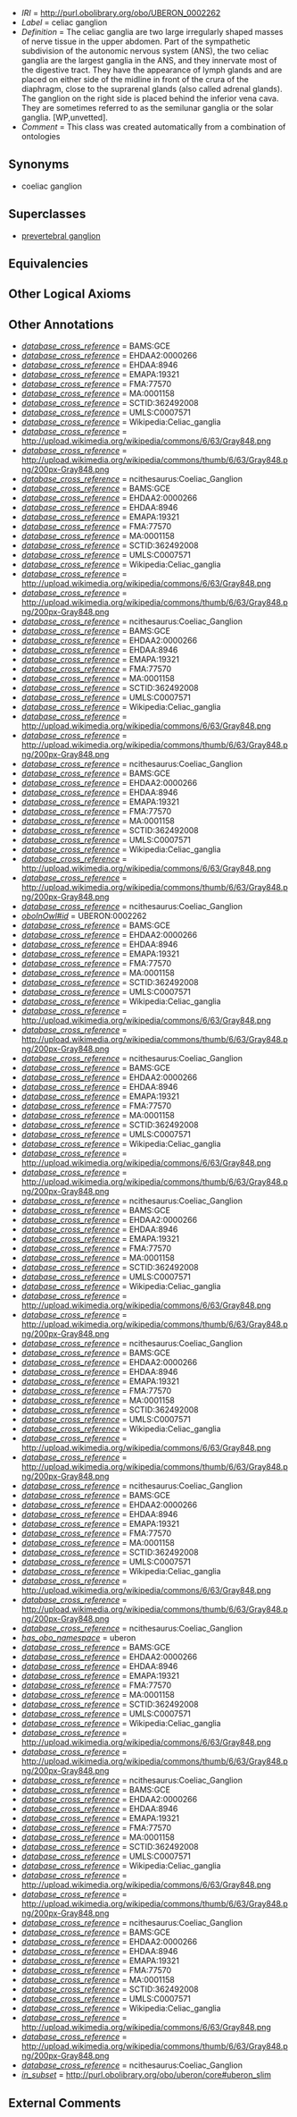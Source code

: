  * *IRI* = http://purl.obolibrary.org/obo/UBERON_0002262
 * *Label* = celiac ganglion
 * *Definition* = The celiac ganglia are two large irregularly shaped masses of nerve tissue in the upper abdomen. Part of the sympathetic subdivision of the autonomic nervous system (ANS), the two celiac ganglia are the largest ganglia in the ANS, and they innervate most of the digestive tract. They have the appearance of lymph glands and are placed on either side of the midline in front of the crura of the diaphragm, close to the suprarenal glands (also called adrenal glands). The ganglion on the right side is placed behind the inferior vena cava. They are sometimes referred to as the semilunar ganglia or the solar ganglia. [WP,unvetted].
 * *Comment* = This class was created automatically from a combination of ontologies

## Synonyms

 * coeliac ganglion

## Superclasses

 * [prevertebral ganglion](../../UBERON/64/UBERON_0003964.md)

## Equivalencies


## Other Logical Axioms


## Other Annotations

 * *[database_cross_reference](../../ef/oboInOwl#hasDbXref.md)* = BAMS:GCE
 * *[database_cross_reference](../../ef/oboInOwl#hasDbXref.md)* = EHDAA2:0000266
 * *[database_cross_reference](../../ef/oboInOwl#hasDbXref.md)* = EHDAA:8946
 * *[database_cross_reference](../../ef/oboInOwl#hasDbXref.md)* = EMAPA:19321
 * *[database_cross_reference](../../ef/oboInOwl#hasDbXref.md)* = FMA:77570
 * *[database_cross_reference](../../ef/oboInOwl#hasDbXref.md)* = MA:0001158
 * *[database_cross_reference](../../ef/oboInOwl#hasDbXref.md)* = SCTID:362492008
 * *[database_cross_reference](../../ef/oboInOwl#hasDbXref.md)* = UMLS:C0007571
 * *[database_cross_reference](../../ef/oboInOwl#hasDbXref.md)* = Wikipedia:Celiac_ganglia
 * *[database_cross_reference](../../ef/oboInOwl#hasDbXref.md)* = http://upload.wikimedia.org/wikipedia/commons/6/63/Gray848.png
 * *[database_cross_reference](../../ef/oboInOwl#hasDbXref.md)* = http://upload.wikimedia.org/wikipedia/commons/thumb/6/63/Gray848.png/200px-Gray848.png
 * *[database_cross_reference](../../ef/oboInOwl#hasDbXref.md)* = ncithesaurus:Coeliac_Ganglion
 * *[database_cross_reference](../../ef/oboInOwl#hasDbXref.md)* = BAMS:GCE
 * *[database_cross_reference](../../ef/oboInOwl#hasDbXref.md)* = EHDAA2:0000266
 * *[database_cross_reference](../../ef/oboInOwl#hasDbXref.md)* = EHDAA:8946
 * *[database_cross_reference](../../ef/oboInOwl#hasDbXref.md)* = EMAPA:19321
 * *[database_cross_reference](../../ef/oboInOwl#hasDbXref.md)* = FMA:77570
 * *[database_cross_reference](../../ef/oboInOwl#hasDbXref.md)* = MA:0001158
 * *[database_cross_reference](../../ef/oboInOwl#hasDbXref.md)* = SCTID:362492008
 * *[database_cross_reference](../../ef/oboInOwl#hasDbXref.md)* = UMLS:C0007571
 * *[database_cross_reference](../../ef/oboInOwl#hasDbXref.md)* = Wikipedia:Celiac_ganglia
 * *[database_cross_reference](../../ef/oboInOwl#hasDbXref.md)* = http://upload.wikimedia.org/wikipedia/commons/6/63/Gray848.png
 * *[database_cross_reference](../../ef/oboInOwl#hasDbXref.md)* = http://upload.wikimedia.org/wikipedia/commons/thumb/6/63/Gray848.png/200px-Gray848.png
 * *[database_cross_reference](../../ef/oboInOwl#hasDbXref.md)* = ncithesaurus:Coeliac_Ganglion
 * *[database_cross_reference](../../ef/oboInOwl#hasDbXref.md)* = BAMS:GCE
 * *[database_cross_reference](../../ef/oboInOwl#hasDbXref.md)* = EHDAA2:0000266
 * *[database_cross_reference](../../ef/oboInOwl#hasDbXref.md)* = EHDAA:8946
 * *[database_cross_reference](../../ef/oboInOwl#hasDbXref.md)* = EMAPA:19321
 * *[database_cross_reference](../../ef/oboInOwl#hasDbXref.md)* = FMA:77570
 * *[database_cross_reference](../../ef/oboInOwl#hasDbXref.md)* = MA:0001158
 * *[database_cross_reference](../../ef/oboInOwl#hasDbXref.md)* = SCTID:362492008
 * *[database_cross_reference](../../ef/oboInOwl#hasDbXref.md)* = UMLS:C0007571
 * *[database_cross_reference](../../ef/oboInOwl#hasDbXref.md)* = Wikipedia:Celiac_ganglia
 * *[database_cross_reference](../../ef/oboInOwl#hasDbXref.md)* = http://upload.wikimedia.org/wikipedia/commons/6/63/Gray848.png
 * *[database_cross_reference](../../ef/oboInOwl#hasDbXref.md)* = http://upload.wikimedia.org/wikipedia/commons/thumb/6/63/Gray848.png/200px-Gray848.png
 * *[database_cross_reference](../../ef/oboInOwl#hasDbXref.md)* = ncithesaurus:Coeliac_Ganglion
 * *[database_cross_reference](../../ef/oboInOwl#hasDbXref.md)* = BAMS:GCE
 * *[database_cross_reference](../../ef/oboInOwl#hasDbXref.md)* = EHDAA2:0000266
 * *[database_cross_reference](../../ef/oboInOwl#hasDbXref.md)* = EHDAA:8946
 * *[database_cross_reference](../../ef/oboInOwl#hasDbXref.md)* = EMAPA:19321
 * *[database_cross_reference](../../ef/oboInOwl#hasDbXref.md)* = FMA:77570
 * *[database_cross_reference](../../ef/oboInOwl#hasDbXref.md)* = MA:0001158
 * *[database_cross_reference](../../ef/oboInOwl#hasDbXref.md)* = SCTID:362492008
 * *[database_cross_reference](../../ef/oboInOwl#hasDbXref.md)* = UMLS:C0007571
 * *[database_cross_reference](../../ef/oboInOwl#hasDbXref.md)* = Wikipedia:Celiac_ganglia
 * *[database_cross_reference](../../ef/oboInOwl#hasDbXref.md)* = http://upload.wikimedia.org/wikipedia/commons/6/63/Gray848.png
 * *[database_cross_reference](../../ef/oboInOwl#hasDbXref.md)* = http://upload.wikimedia.org/wikipedia/commons/thumb/6/63/Gray848.png/200px-Gray848.png
 * *[database_cross_reference](../../ef/oboInOwl#hasDbXref.md)* = ncithesaurus:Coeliac_Ganglion
 * *[oboInOwl#id](../../id/oboInOwl#id.md)* = UBERON:0002262
 * *[database_cross_reference](../../ef/oboInOwl#hasDbXref.md)* = BAMS:GCE
 * *[database_cross_reference](../../ef/oboInOwl#hasDbXref.md)* = EHDAA2:0000266
 * *[database_cross_reference](../../ef/oboInOwl#hasDbXref.md)* = EHDAA:8946
 * *[database_cross_reference](../../ef/oboInOwl#hasDbXref.md)* = EMAPA:19321
 * *[database_cross_reference](../../ef/oboInOwl#hasDbXref.md)* = FMA:77570
 * *[database_cross_reference](../../ef/oboInOwl#hasDbXref.md)* = MA:0001158
 * *[database_cross_reference](../../ef/oboInOwl#hasDbXref.md)* = SCTID:362492008
 * *[database_cross_reference](../../ef/oboInOwl#hasDbXref.md)* = UMLS:C0007571
 * *[database_cross_reference](../../ef/oboInOwl#hasDbXref.md)* = Wikipedia:Celiac_ganglia
 * *[database_cross_reference](../../ef/oboInOwl#hasDbXref.md)* = http://upload.wikimedia.org/wikipedia/commons/6/63/Gray848.png
 * *[database_cross_reference](../../ef/oboInOwl#hasDbXref.md)* = http://upload.wikimedia.org/wikipedia/commons/thumb/6/63/Gray848.png/200px-Gray848.png
 * *[database_cross_reference](../../ef/oboInOwl#hasDbXref.md)* = ncithesaurus:Coeliac_Ganglion
 * *[database_cross_reference](../../ef/oboInOwl#hasDbXref.md)* = BAMS:GCE
 * *[database_cross_reference](../../ef/oboInOwl#hasDbXref.md)* = EHDAA2:0000266
 * *[database_cross_reference](../../ef/oboInOwl#hasDbXref.md)* = EHDAA:8946
 * *[database_cross_reference](../../ef/oboInOwl#hasDbXref.md)* = EMAPA:19321
 * *[database_cross_reference](../../ef/oboInOwl#hasDbXref.md)* = FMA:77570
 * *[database_cross_reference](../../ef/oboInOwl#hasDbXref.md)* = MA:0001158
 * *[database_cross_reference](../../ef/oboInOwl#hasDbXref.md)* = SCTID:362492008
 * *[database_cross_reference](../../ef/oboInOwl#hasDbXref.md)* = UMLS:C0007571
 * *[database_cross_reference](../../ef/oboInOwl#hasDbXref.md)* = Wikipedia:Celiac_ganglia
 * *[database_cross_reference](../../ef/oboInOwl#hasDbXref.md)* = http://upload.wikimedia.org/wikipedia/commons/6/63/Gray848.png
 * *[database_cross_reference](../../ef/oboInOwl#hasDbXref.md)* = http://upload.wikimedia.org/wikipedia/commons/thumb/6/63/Gray848.png/200px-Gray848.png
 * *[database_cross_reference](../../ef/oboInOwl#hasDbXref.md)* = ncithesaurus:Coeliac_Ganglion
 * *[database_cross_reference](../../ef/oboInOwl#hasDbXref.md)* = BAMS:GCE
 * *[database_cross_reference](../../ef/oboInOwl#hasDbXref.md)* = EHDAA2:0000266
 * *[database_cross_reference](../../ef/oboInOwl#hasDbXref.md)* = EHDAA:8946
 * *[database_cross_reference](../../ef/oboInOwl#hasDbXref.md)* = EMAPA:19321
 * *[database_cross_reference](../../ef/oboInOwl#hasDbXref.md)* = FMA:77570
 * *[database_cross_reference](../../ef/oboInOwl#hasDbXref.md)* = MA:0001158
 * *[database_cross_reference](../../ef/oboInOwl#hasDbXref.md)* = SCTID:362492008
 * *[database_cross_reference](../../ef/oboInOwl#hasDbXref.md)* = UMLS:C0007571
 * *[database_cross_reference](../../ef/oboInOwl#hasDbXref.md)* = Wikipedia:Celiac_ganglia
 * *[database_cross_reference](../../ef/oboInOwl#hasDbXref.md)* = http://upload.wikimedia.org/wikipedia/commons/6/63/Gray848.png
 * *[database_cross_reference](../../ef/oboInOwl#hasDbXref.md)* = http://upload.wikimedia.org/wikipedia/commons/thumb/6/63/Gray848.png/200px-Gray848.png
 * *[database_cross_reference](../../ef/oboInOwl#hasDbXref.md)* = ncithesaurus:Coeliac_Ganglion
 * *[database_cross_reference](../../ef/oboInOwl#hasDbXref.md)* = BAMS:GCE
 * *[database_cross_reference](../../ef/oboInOwl#hasDbXref.md)* = EHDAA2:0000266
 * *[database_cross_reference](../../ef/oboInOwl#hasDbXref.md)* = EHDAA:8946
 * *[database_cross_reference](../../ef/oboInOwl#hasDbXref.md)* = EMAPA:19321
 * *[database_cross_reference](../../ef/oboInOwl#hasDbXref.md)* = FMA:77570
 * *[database_cross_reference](../../ef/oboInOwl#hasDbXref.md)* = MA:0001158
 * *[database_cross_reference](../../ef/oboInOwl#hasDbXref.md)* = SCTID:362492008
 * *[database_cross_reference](../../ef/oboInOwl#hasDbXref.md)* = UMLS:C0007571
 * *[database_cross_reference](../../ef/oboInOwl#hasDbXref.md)* = Wikipedia:Celiac_ganglia
 * *[database_cross_reference](../../ef/oboInOwl#hasDbXref.md)* = http://upload.wikimedia.org/wikipedia/commons/6/63/Gray848.png
 * *[database_cross_reference](../../ef/oboInOwl#hasDbXref.md)* = http://upload.wikimedia.org/wikipedia/commons/thumb/6/63/Gray848.png/200px-Gray848.png
 * *[database_cross_reference](../../ef/oboInOwl#hasDbXref.md)* = ncithesaurus:Coeliac_Ganglion
 * *[database_cross_reference](../../ef/oboInOwl#hasDbXref.md)* = BAMS:GCE
 * *[database_cross_reference](../../ef/oboInOwl#hasDbXref.md)* = EHDAA2:0000266
 * *[database_cross_reference](../../ef/oboInOwl#hasDbXref.md)* = EHDAA:8946
 * *[database_cross_reference](../../ef/oboInOwl#hasDbXref.md)* = EMAPA:19321
 * *[database_cross_reference](../../ef/oboInOwl#hasDbXref.md)* = FMA:77570
 * *[database_cross_reference](../../ef/oboInOwl#hasDbXref.md)* = MA:0001158
 * *[database_cross_reference](../../ef/oboInOwl#hasDbXref.md)* = SCTID:362492008
 * *[database_cross_reference](../../ef/oboInOwl#hasDbXref.md)* = UMLS:C0007571
 * *[database_cross_reference](../../ef/oboInOwl#hasDbXref.md)* = Wikipedia:Celiac_ganglia
 * *[database_cross_reference](../../ef/oboInOwl#hasDbXref.md)* = http://upload.wikimedia.org/wikipedia/commons/6/63/Gray848.png
 * *[database_cross_reference](../../ef/oboInOwl#hasDbXref.md)* = http://upload.wikimedia.org/wikipedia/commons/thumb/6/63/Gray848.png/200px-Gray848.png
 * *[database_cross_reference](../../ef/oboInOwl#hasDbXref.md)* = ncithesaurus:Coeliac_Ganglion
 * *[has_obo_namespace](../../ce/oboInOwl#hasOBONamespace.md)* = uberon
 * *[database_cross_reference](../../ef/oboInOwl#hasDbXref.md)* = BAMS:GCE
 * *[database_cross_reference](../../ef/oboInOwl#hasDbXref.md)* = EHDAA2:0000266
 * *[database_cross_reference](../../ef/oboInOwl#hasDbXref.md)* = EHDAA:8946
 * *[database_cross_reference](../../ef/oboInOwl#hasDbXref.md)* = EMAPA:19321
 * *[database_cross_reference](../../ef/oboInOwl#hasDbXref.md)* = FMA:77570
 * *[database_cross_reference](../../ef/oboInOwl#hasDbXref.md)* = MA:0001158
 * *[database_cross_reference](../../ef/oboInOwl#hasDbXref.md)* = SCTID:362492008
 * *[database_cross_reference](../../ef/oboInOwl#hasDbXref.md)* = UMLS:C0007571
 * *[database_cross_reference](../../ef/oboInOwl#hasDbXref.md)* = Wikipedia:Celiac_ganglia
 * *[database_cross_reference](../../ef/oboInOwl#hasDbXref.md)* = http://upload.wikimedia.org/wikipedia/commons/6/63/Gray848.png
 * *[database_cross_reference](../../ef/oboInOwl#hasDbXref.md)* = http://upload.wikimedia.org/wikipedia/commons/thumb/6/63/Gray848.png/200px-Gray848.png
 * *[database_cross_reference](../../ef/oboInOwl#hasDbXref.md)* = ncithesaurus:Coeliac_Ganglion
 * *[database_cross_reference](../../ef/oboInOwl#hasDbXref.md)* = BAMS:GCE
 * *[database_cross_reference](../../ef/oboInOwl#hasDbXref.md)* = EHDAA2:0000266
 * *[database_cross_reference](../../ef/oboInOwl#hasDbXref.md)* = EHDAA:8946
 * *[database_cross_reference](../../ef/oboInOwl#hasDbXref.md)* = EMAPA:19321
 * *[database_cross_reference](../../ef/oboInOwl#hasDbXref.md)* = FMA:77570
 * *[database_cross_reference](../../ef/oboInOwl#hasDbXref.md)* = MA:0001158
 * *[database_cross_reference](../../ef/oboInOwl#hasDbXref.md)* = SCTID:362492008
 * *[database_cross_reference](../../ef/oboInOwl#hasDbXref.md)* = UMLS:C0007571
 * *[database_cross_reference](../../ef/oboInOwl#hasDbXref.md)* = Wikipedia:Celiac_ganglia
 * *[database_cross_reference](../../ef/oboInOwl#hasDbXref.md)* = http://upload.wikimedia.org/wikipedia/commons/6/63/Gray848.png
 * *[database_cross_reference](../../ef/oboInOwl#hasDbXref.md)* = http://upload.wikimedia.org/wikipedia/commons/thumb/6/63/Gray848.png/200px-Gray848.png
 * *[database_cross_reference](../../ef/oboInOwl#hasDbXref.md)* = ncithesaurus:Coeliac_Ganglion
 * *[database_cross_reference](../../ef/oboInOwl#hasDbXref.md)* = BAMS:GCE
 * *[database_cross_reference](../../ef/oboInOwl#hasDbXref.md)* = EHDAA2:0000266
 * *[database_cross_reference](../../ef/oboInOwl#hasDbXref.md)* = EHDAA:8946
 * *[database_cross_reference](../../ef/oboInOwl#hasDbXref.md)* = EMAPA:19321
 * *[database_cross_reference](../../ef/oboInOwl#hasDbXref.md)* = FMA:77570
 * *[database_cross_reference](../../ef/oboInOwl#hasDbXref.md)* = MA:0001158
 * *[database_cross_reference](../../ef/oboInOwl#hasDbXref.md)* = SCTID:362492008
 * *[database_cross_reference](../../ef/oboInOwl#hasDbXref.md)* = UMLS:C0007571
 * *[database_cross_reference](../../ef/oboInOwl#hasDbXref.md)* = Wikipedia:Celiac_ganglia
 * *[database_cross_reference](../../ef/oboInOwl#hasDbXref.md)* = http://upload.wikimedia.org/wikipedia/commons/6/63/Gray848.png
 * *[database_cross_reference](../../ef/oboInOwl#hasDbXref.md)* = http://upload.wikimedia.org/wikipedia/commons/thumb/6/63/Gray848.png/200px-Gray848.png
 * *[database_cross_reference](../../ef/oboInOwl#hasDbXref.md)* = ncithesaurus:Coeliac_Ganglion
 * *[in_subset](../../et/oboInOwl#inSubset.md)* = http://purl.obolibrary.org/obo/uberon/core#uberon_slim

## External Comments

